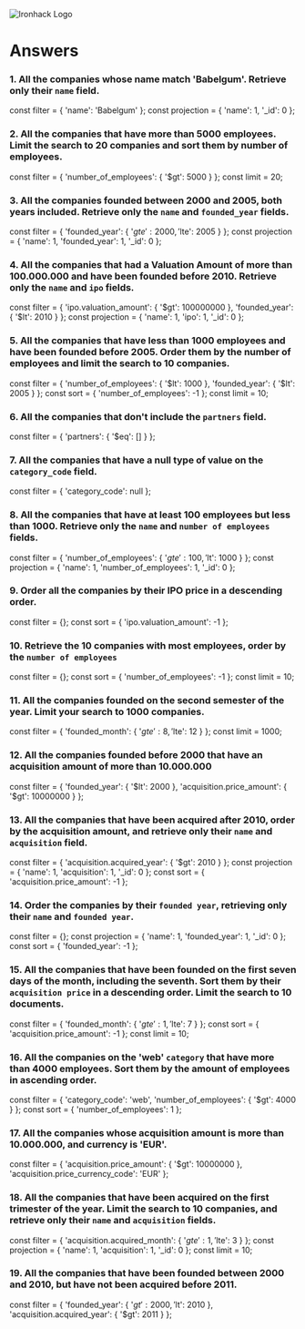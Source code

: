 ![Ironhack Logo](https://i.imgur.com/1QgrNNw.png)

# Answers

### 1. All the companies whose name match 'Babelgum'. Retrieve only their `name` field.

<!-- Your Code Goes Here -->

const filter = {
'name': 'Babelgum'
};
const projection = {
'name': 1,
'\_id': 0
};

### 2. All the companies that have more than 5000 employees. Limit the search to 20 companies and sort them by **number of employees**.

<!-- Your Code Goes Here -->

const filter = {
'number_of_employees': {
'$gt': 5000
}
};
const limit = 20;

### 3. All the companies founded between 2000 and 2005, both years included. Retrieve only the `name` and `founded_year` fields.

<!-- Your Code Goes Here -->

const filter = {
'founded_year': {
'$gte': 2000, 
    '$lte': 2005
}
};
const projection = {
'name': 1,
'founded_year': 1,
'\_id': 0
};

### 4. All the companies that had a Valuation Amount of more than 100.000.000 and have been founded before 2010. Retrieve only the `name` and `ipo` fields.

<!-- Your Code Goes Here -->

const filter = {
'ipo.valuation_amount': {
'$gt': 100000000
  }, 
  'founded_year': {
    '$lt': 2010
}
};
const projection = {
'name': 1,
'ipo': 1,
'\_id': 0
};

### 5. All the companies that have less than 1000 employees and have been founded before 2005. Order them by the number of employees and limit the search to 10 companies.

<!-- Your Code Goes Here -->

const filter = {
'number_of_employees': {
'$lt': 1000
  }, 
  'founded_year': {
    '$lt': 2005
}
};
const sort = {
'number_of_employees': -1
};
const limit = 10;

### 6. All the companies that don't include the `partners` field.

<!-- Your Code Goes Here -->

const filter = {
'partners': {
'$eq': []
}
};

### 7. All the companies that have a null type of value on the `category_code` field.

<!-- Your Code Goes Here -->

const filter = {
'category_code': null
};

### 8. All the companies that have at least 100 employees but less than 1000. Retrieve only the `name` and `number of employees` fields.

<!-- Your Code Goes Here -->

const filter = {
'number_of_employees': {
'$gte': 100, 
    '$lt': 1000
}
};
const projection = {
'name': 1,
'number_of_employees': 1,
'\_id': 0
};

### 9. Order all the companies by their IPO price in a descending order.

<!-- Your Code Goes Here -->

const filter = {};
const sort = {
'ipo.valuation_amount': -1
};

### 10. Retrieve the 10 companies with most employees, order by the `number of employees`

<!-- Your Code Goes Here -->

const filter = {};
const sort = {
'number_of_employees': -1
};
const limit = 10;

### 11. All the companies founded on the second semester of the year. Limit your search to 1000 companies.

<!-- Your Code Goes Here -->

const filter = {
'founded_month': {
'$gte': 8, 
    '$lte': 12
}
};
const limit = 1000;

### 12. All the companies founded before 2000 that have an acquisition amount of more than 10.000.000

<!-- Your Code Goes Here -->

const filter = {
'founded_year': {
'$lt': 2000
  }, 
  'acquisition.price_amount': {
    '$gt': 10000000
}
};

### 13. All the companies that have been acquired after 2010, order by the acquisition amount, and retrieve only their `name` and `acquisition` field.

<!-- Your Code Goes Here -->

const filter = {
'acquisition.acquired_year': {
'$gt': 2010
}
};
const projection = {
'name': 1,
'acquisition': 1,
'\_id': 0
};
const sort = {
'acquisition.price_amount': -1
};

### 14. Order the companies by their `founded year`, retrieving only their `name` and `founded year`.

<!-- Your Code Goes Here -->

const filter = {};
const projection = {
'name': 1,
'founded_year': 1,
'\_id': 0
};
const sort = {
'founded_year': -1
};

### 15. All the companies that have been founded on the first seven days of the month, including the seventh. Sort them by their `acquisition price` in a descending order. Limit the search to 10 documents.

<!-- Your Code Goes Here -->

const filter = {
'founded_month': {
'$gte': 1, 
    '$lte': 7
}
};
const sort = {
'acquisition.price_amount': -1
};
const limit = 10;

### 16. All the companies on the 'web' `category` that have more than 4000 employees. Sort them by the amount of employees in ascending order.

<!-- Your Code Goes Here -->

const filter = {
'category_code': 'web',
'number_of_employees': {
'$gt': 4000
}
};
const sort = {
'number_of_employees': 1
};

### 17. All the companies whose acquisition amount is more than 10.000.000, and currency is 'EUR'.

<!-- Your Code Goes Here -->

const filter = {
'acquisition.price_amount': {
'$gt': 10000000
},
'acquisition.price_currency_code': 'EUR'
};

### 18. All the companies that have been acquired on the first trimester of the year. Limit the search to 10 companies, and retrieve only their `name` and `acquisition` fields.

<!-- Your Code Goes Here -->

const filter = {
'acquisition.acquired_month': {
'$gte': 1, 
    '$lte': 3
}
};
const projection = {
'name': 1,
'acquisition': 1,
'\_id': 0
};
const limit = 10;

### 19. All the companies that have been founded between 2000 and 2010, but have not been acquired before 2011.

<!-- Your Code Goes Here -->

const filter = {
'founded_year': {
'$gt': 2000, 
    '$lt': 2010
},
'acquisition.acquired_year': {
'$gt': 2011
}
};
